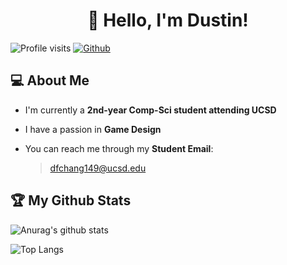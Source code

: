 <h1 align="center">
  👋 Hello, I'm Dustin!
</h1>

<p align="center">

  ![Profile visits](https://visitor-badge.laobi.icu/badge?page_id=dfchang149.dfchang149)
  [![Github](https://img.shields.io/github/followers/dfchang149?label=Follow&style=social)](https://github.com/dfchang149)
  
</p>

## 💻 About Me

- I'm currently a **2nd-year Comp-Sci student attending UCSD**
- I have a passion in **Game Design**
- You can reach me through my **Student Email**:

  > dfchang149@ucsd.edu

## 🏆 My Github Stats


![Anurag's github stats](https://github-readme-stats.vercel.app/api?username=dfchang149&show_icons=true&border_radius=8&theme=tokyonight)

![Top Langs](https://github-readme-stats.vercel.app/api/top-langs/?username=dfchang149&layout=compact&border_radius=8&theme=tokyonight)


<!--
**dfchang149/dfchang149** is a ✨ _special_ ✨ repository because its `README.md` (this file) appears on your GitHub profile.

Here are some ideas to get you started:

- 🔭 I’m currently working on ...
- 🌱 I’m currently learning ...
- 👯 I’m looking to collaborate on ...
- 🤔 I’m looking for help with ...
- 💬 Ask me about ...
- 📫 How to reach me: ...
- 😄 Pronouns: ...
- ⚡ Fun fact: ...
-->
